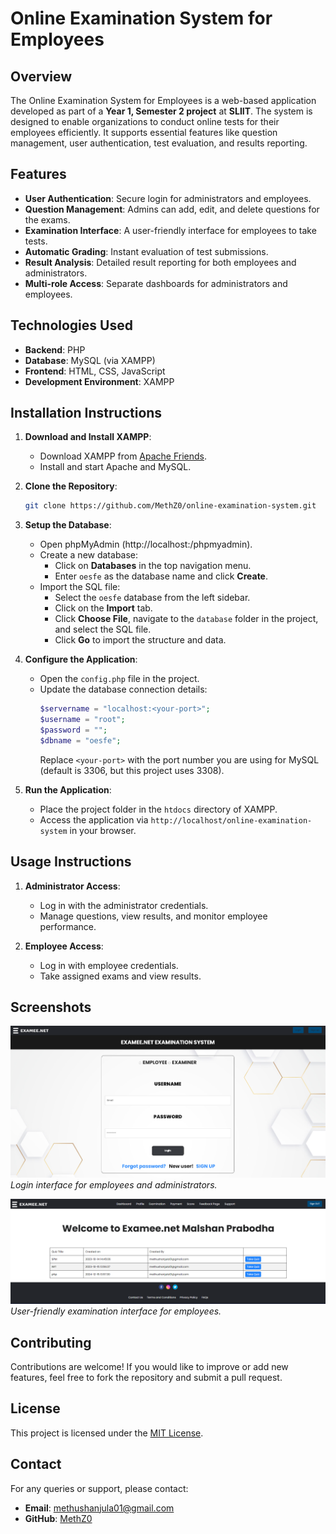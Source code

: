 # Online Examination System for Employees

## Overview
The Online Examination System for Employees is a web-based application developed as part of a **Year 1, Semester 2 project** at **SLIIT**. The system is designed to enable organizations to conduct online tests for their employees efficiently. It supports essential features like question management, user authentication, test evaluation, and results reporting.

## Features
- **User Authentication**: Secure login for administrators and employees.
- **Question Management**: Admins can add, edit, and delete questions for the exams.
- **Examination Interface**: A user-friendly interface for employees to take tests.
- **Automatic Grading**: Instant evaluation of test submissions.
- **Result Analysis**: Detailed result reporting for both employees and administrators.
- **Multi-role Access**: Separate dashboards for administrators and employees.

## Technologies Used
- **Backend**: PHP
- **Database**: MySQL (via XAMPP)
- **Frontend**: HTML, CSS, JavaScript
- **Development Environment**: XAMPP

## Installation Instructions
1. **Download and Install XAMPP**:
   - Download XAMPP from [Apache Friends](https://www.apachefriends.org/index.html).
   - Install and start Apache and MySQL.

2. **Clone the Repository**:
   ```bash
   git clone https://github.com/MethZ0/online-examination-system.git
   ```

3. **Setup the Database**:
   - Open phpMyAdmin (http://localhost:<your-port>/phpmyadmin).
   - Create a new database:
     - Click on **Databases** in the top navigation menu.
     - Enter `oesfe` as the database name and click **Create**.
   - Import the SQL file:
     - Select the `oesfe` database from the left sidebar.
     - Click on the **Import** tab.
     - Click **Choose File**, navigate to the `database` folder in the project, and select the SQL file.
     - Click **Go** to import the structure and data.

4. **Configure the Application**:
   - Open the `config.php` file in the project.
   - Update the database connection details:
     ```php
     $servername = "localhost:<your-port>";
     $username = "root";
     $password = "";
     $dbname = "oesfe";
     ```
     Replace `<your-port>` with the port number you are using for MySQL (default is 3306, but this project uses 3308).

5. **Run the Application**:
   - Place the project folder in the `htdocs` directory of XAMPP.
   - Access the application via `http://localhost/online-examination-system` in your browser.

## Usage Instructions
1. **Administrator Access**:
   - Log in with the administrator credentials.
   - Manage questions, view results, and monitor employee performance.

2. **Employee Access**:
   - Log in with employee credentials.
   - Take assigned exams and view results.


## Screenshots
![Login Page](assests/screenshot1.png)
*Login interface for employees and administrators.*

![Exam Interface](assests/screenshot2.png)
*User-friendly examination interface for employees.*

## Contributing
Contributions are welcome! If you would like to improve or add new features, feel free to fork the repository and submit a pull request.

## License
This project is licensed under the [MIT License](LICENSE).

## Contact
For any queries or support, please contact:
- **Email**: methushanjula01@gmail.com
- **GitHub**: [MethZ0](https://github.com/MethZ0)
```
